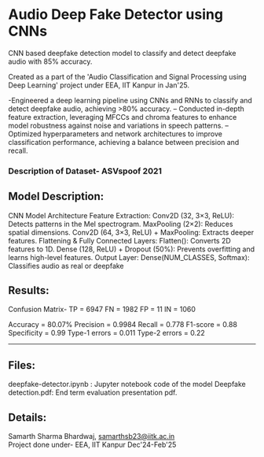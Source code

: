 # Audio Deep Fake Detector using CNNs
CNN based deepfake detection model to classify and detect deepfake audio with 85% accuracy. 

Created as a part of the 'Audio Classification and Signal Processing using Deep Learning' project under EEA, IIT Kanpur in Jan'25.

-Engineered a deep learning pipeline using CNNs and RNNs to classify and detect deepfake audio, achieving >80% accuracy.
– Conducted in-depth feature extraction, leveraging MFCCs and chroma features to enhance model robustness against noise and variations in speech patterns.
– Optimized hyperparameters and network architectures to improve classification performance, achieving a balance between precision and recall.

### Description of Dataset- ASVspoof 2021

## Model Description:
CNN Model Architecture
 Feature Extraction:
Conv2D (32, 3×3, ReLU): Detects patterns in the Mel spectrogram.
MaxPooling (2×2): Reduces spatial dimensions.
Conv2D (64, 3×3, ReLU) + MaxPooling: Extracts deeper features.
Flattening & Fully Connected Layers:
Flatten(): Converts 2D features to 1D.
Dense (128, ReLU) + Dropout (50%): Prevents
overfitting and learns high-level features.
Output Layer:
Dense(NUM_CLASSES, Softmax): Classifies audio as real or deepfake

## Results:
Confusion Matrix- 
TP = 6947
FN = 1982
FP = 11
IN = 1060

Accuracy = 80.07%
Precision = 0.9984
Recall = 0.778
F1-score = 0.88
Specificity = 0.99
Type-1 errors = 0.011
Type-2 errors = 0.22

_______________________________________________________

## Files:
deepfake-detector.ipynb : Jupyter notebook code of the model
Deepfake detection.pdf: End term evaluation presentation pdf. 

## Details:
Samarth Sharma Bhardwaj, samarthsb23@iitk.ac.in   
Project done under-
EEA, IIT Kanpur
Dec'24-Feb'25
